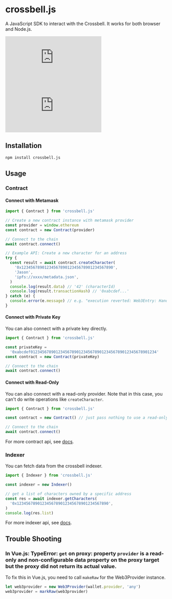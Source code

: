 # crossbell.js

A JavaScript SDK to interact with the Crossbell. It works for both browser and Node.js.

[![npm version](https://badgen.net/npm/v/crossbell.js)](https://npm.im/crossbell.js) [![npm downloads](https://badgen.net/npm/dm/crossbell.js)](https://npm.im/crossbell.js)

## Installation

```bash
npm install crossbell.js
```

## Usage

### Contract

#### Connect with Metamask

```typescript
import { Contract } from 'crossbell.js'

// Create a new contract instance with metamask provider
const provider = window.ethereum
const contract = new Contract(provider)

// Connect to the chain
await contract.connect()

// Example API: Create a new character for an address
try {
  const result = await contract.createCharacter(
    '0x1234567890123456789012345678901234567890',
    'Jason',
    'ipfs://xxxx/metadata.json',
  )
  console.log(result.data) // '42' (characterId)
  console.log(result.transactionHash) // '0xabcdef...'
} catch (e) {
  console.error(e.message) // e.g. "execution reverted: Web3Entry: HandleExists"
}
```

#### Connect with Private Key

You can also connect with a private key directly.

```typescript
import { Contract } from 'crossbell.js'

const privateKey =
  '0xabcdef0123456789012345678901234567890123456789012345678901234'
const contract = new Contract(privateKey)

// Connect to the chain
await contract.connect()
```

#### Connect with Read-Only

You can also connect with a read-only provider. Note that in this case, you can't do write operations like `createCharacter`.

```typescript
import { Contract } from 'crossbell.js'

const contract = new Contract() // just pass nothing to use a read-only provider

// Connect to the chain
await contract.connect()
```

For more contract api, see [docs](https://crossbell-box.github.io/crossbell.js/classes/Contract.html).

### Indexer

You can fetch data from the crossbell indexer.

```typescript
import { Indexer } from 'crossbell.js'

const indexer = new Indexer()

// get a list of characters owned by a specific address
const res = await indexer.getCharacters(
  '0x1234567890123456789012345678901234567890',
)
console.log(res.list)
```

For more indexer api, see [docs](https://crossbell-box.github.io/crossbell.js/classes/Indexer.html).

## Trouble Shooting

### In Vue.js: TypeError: `get` on proxy: property `provider` is a read-only and non-configurable data property on the proxy target but the proxy did not return its actual value.

To fix this in Vue.js, you need to call `makeRaw` for the Web3Provider instance.

```js
let web3provider = new Web3Provider(wallet.provider, 'any')
web3provider = markRaw(web3provider)
```
